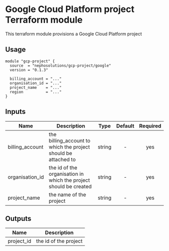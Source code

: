 # Google Cloud Platform project Terraform module

This terraform module provisions a Google Cloud Platform project

## Usage

```hcl
module "gcp-project" {
  source  = "nephosolutions/gcp-project/google"
  version = "0.1.3"

  billing_account = "..."
  organisation_id = "..."
  project_name    = "..."
  region          = "..."
}
```

## Inputs

| Name | Description | Type | Default | Required |
|------|-------------|:----:|:-----:|:-----:|
| billing_account | the billing_account to which the project should be attached to | string | - | yes |
| organisation_id | the id of the organisation in which the project should be created | string | - | yes |
| project_name | the name of the project | string | - | yes |

## Outputs

| Name | Description |
|------|-------------|
| project_id | the id of the project |
